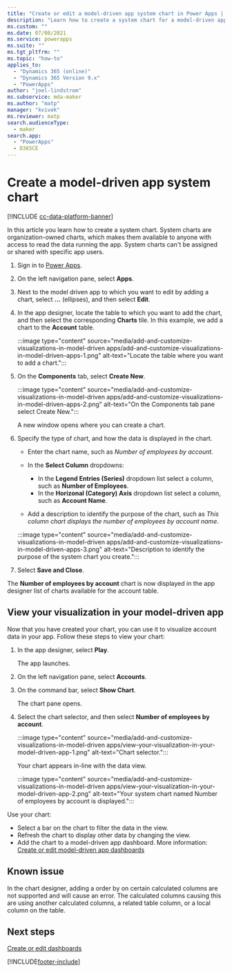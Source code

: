 ```yaml
---
title: "Create or edit a model-driven app system chart in Power Apps | MicrosoftDocs"
description: "Learn how to create a system chart for a model-driven app"
ms.custom: ""
ms.date: 07/08/2021
ms.service: powerapps
ms.suite: ""
ms.tgt_pltfrm: ""
ms.topic: "how-to"
applies_to: 
  - "Dynamics 365 (online)"
  - "Dynamics 365 Version 9.x"
  - "PowerApps"
author: "joel-lindstrom"
ms.subservice: mda-maker
ms.author: "matp"
manager: "kvivek"
ms.reviewer: matp
search.audienceType: 
  - maker
search.app: 
  - "PowerApps"
  - D365CE
---
```

# Create a model-driven app system chart

[!INCLUDE [cc-data-platform-banner](../../includes/cc-data-platform-banner.md)]

In this article you learn how to create a system chart. System charts are organization-owned charts, which makes them available to anyone with access to read the data running the app. System charts can't be assigned or shared with specific app users.

1. Sign in to [Power Apps](https://make.powerapps.com/?utm_source=padocs&utm_medium=linkinadoc&utm_campaign=referralsfromdoc).
1. On the left navigation pane, select **Apps**.

1. Next to the model driven app to which you want to edit by adding a chart, select **...** (ellipses), and then select **Edit**. <!--In this example, we use the **Manage Customers** app used in the tutorial *How to create a model driven app*. -->
1. In the app designer, locate the table to which you want to add the chart, and then select the corresponding **Charts** tile. In this example, we add a chart to the **Account** table.

   :::image type="content" source="media/add-and-customize-visualizations-in-model-driven apps/add-and-customize-visualizations-in-model-driven-apps-1.png" alt-text="Locate the table where you want to add a chart.":::

1. On the **Components** tab, select **Create New**.

   :::image type="content" source="media/add-and-customize-visualizations-in-model-driven apps/add-and-customize-visualizations-in-model-driven-apps-2.png" alt-text="On the Components tab pane select Create New.":::

   A new window opens where you can create a chart.

1. Specify the type of chart, and how the data is displayed in the chart.

   - Enter the chart name, such as *Number of employees by account*.
   - In the **Select Column** dropdowns:
      -  In the **Legend Entries (Series)** dropdown list select a column, such as **Number of Employees**.
      - In the **Horizonal (Category) Axis** dropdown list select a column, such as **Account Name**.

   -   Add a description to identify the purpose of the chart, such as *This column chart displays the number of employees by account name*.

   :::image type="content" source="media/add-and-customize-visualizations-in-model-driven apps/add-and-customize-visualizations-in-model-driven-apps-3.png" alt-text="Description to identify the purpose of the system chart you create.":::

1. Select **Save and Close**.

The **Number of employees by account** chart is now displayed in the app designer list of charts available for the account table.

## View your visualization in your model-driven app

Now that you have created your chart, you can use it to visualize account data in your app. Follow these steps to view your chart:

1. In the app designer, select **Play**.

   The app launches.

1. On the left navigation pane, select **Accounts**.

1. On the command bar, select **Show Chart**.

   The chart pane opens.

1. Select the chart selector, and then select **Number of employees by account**.

   :::image type="content" source="media/add-and-customize-visualizations-in-model-driven apps/view-your-visualization-in-your-model-driven-app-1.png" alt-text="Chart selector.":::


   Your chart appears in-line with the data view.

   :::image type="content" source="media/add-and-customize-visualizations-in-model-driven apps/view-your-visualization-in-your-model-driven-app-2.png" alt-text="Your system chart named Number of employees by account is displayed.":::

Use your chart:
- Select a bar on the chart to filter the data in the view.
- Refresh the chart to display other data by changing the view.
- Add the chart to a model-driven app dashboard. More information: [Create or edit model-driven app dashboards](create-edit-dashboards.md)

## Known issue

In the chart designer, adding a order by on certain calculated columns are not supported and will cause an error. The calculated columns causing this are using another calculated columns, a related table column, or a local column on the table.

## Next steps  
[Create or edit dashboards](create-edit-dashboards.md)


[!INCLUDE[footer-include](../../includes/footer-banner.md)]